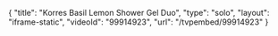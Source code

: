 {
    "title": "Korres Basil Lemon Shower Gel Duo",
    "type": "solo",
    "layout": "iframe-static",
    "videoId": "99914923",
    "url": "\/tvpembed\/99914923"
}